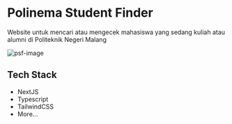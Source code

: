 # Polinema Student Finder
Website untuk mencari atau mengecek mahasiswa yang sedang kuliah atau alumni di Politeknik Negeri Malang

<img alt="psf-image" src="https://user-images.githubusercontent.com/74821917/232102686-56c654be-363d-4e9e-a853-b99de90004d0.png" />

## Tech Stack
- NextJS
- Typescript
- TailwindCSS
- More...
